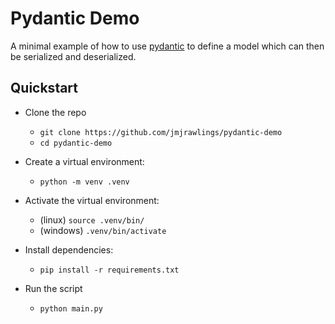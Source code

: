 # Pydantic Demo

A minimal example of how to use [pydantic](https://docs.pydantic.dev/latest/) to define a model which can then be serialized and deserialized.

## Quickstart

- Clone the repo

    - `git clone https://github.com/jmjrawlings/pydantic-demo`
    - `cd pydantic-demo`

- Create a virtual environment:

    - `python -m venv .venv`

- Activate the virtual environment:    

    - (linux) `source .venv/bin/`
    - (windows) `.venv/bin/activate`    

- Install dependencies:

    - `pip install -r requirements.txt`

- Run the script

    - `python main.py`